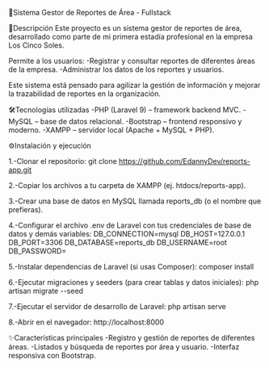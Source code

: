 🚀Sistema Gestor de Reportes de Área - Fullstack

📌Descripción
Este proyecto es un sistema gestor de reportes de área, desarrollado como parte de mi primera estadía profesional en la empresa Los Cinco Soles.

Permite a los usuarios:
-Registrar y consultar reportes de diferentes áreas de la empresa.
-Administrar los datos de los reportes y usuarios.

Este sistema está pensado para agilizar la gestión de información y mejorar la trazabilidad de reportes en la organización.

🛠️Tecnologías utilizadas
-PHP (Laravel 9) – framework backend MVC.
-MySQL – base de datos relacional.
-Bootstrap – frontend responsivo y moderno.
-XAMPP – servidor local (Apache + MySQL + PHP).

⚙️Instalación y ejecución

1.-Clonar el repositorio:
git clone https://github.com/EdannyDev/reports-app.git

2.-Copiar los archivos a tu carpeta de XAMPP (ej. htdocs/reports-app).

3.-Crear una base de datos en MySQL llamada reports_db (o el nombre que prefieras).

4.-Configurar el archivo .env de Laravel con tus credenciales de base de datos y demás variables:
DB_CONNECTION=mysql
DB_HOST=127.0.0.1
DB_PORT=3306
DB_DATABASE=reports_db
DB_USERNAME=root
DB_PASSWORD=

5.-Instalar dependencias de Laravel (si usas Composer):
composer install

6.-Ejecutar migraciones y seeders (para crear tablas y datos iniciales):
php artisan migrate --seed

7.-Ejecutar el servidor de desarrollo de Laravel:
php artisan serve

8.-Abrir en el navegador:
http://localhost:8000

✨Características principales
-Registro y gestión de reportes de diferentes áreas.
-Listados y búsqueda de reportes por área y usuario.
-Interfaz responsiva con Bootstrap.